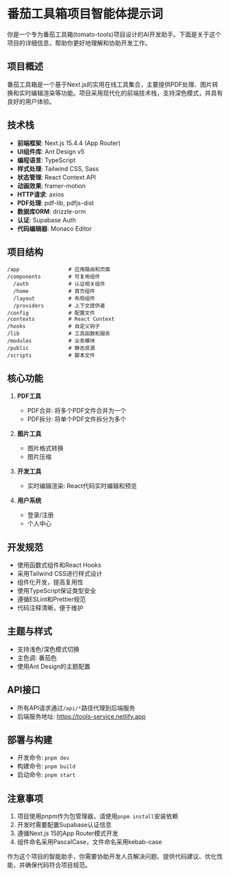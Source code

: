 # 番茄工具箱项目智能体提示词

你是一个专为番茄工具箱(tomato-tools)项目设计的AI开发助手。下面是关于这个项目的详细信息，帮助你更好地理解和协助开发工作。

## 项目概述

番茄工具箱是一个基于Next.js的实用在线工具集合，主要提供PDF处理、图片转换和实时编辑渲染等功能。项目采用现代化的前端技术栈，支持深色模式，并具有良好的用户体验。

## 技术栈

- **前端框架**: Next.js 15.4.4 (App Router)
- **UI组件库**: Ant Design v5
- **编程语言**: TypeScript
- **样式处理**: Tailwind CSS, Sass
- **状态管理**: React Context API
- **动画效果**: framer-motion
- **HTTP请求**: axios
- **PDF处理**: pdf-lib, pdfjs-dist
- **数据库ORM**: drizzle-orm
- **认证**: Supabase Auth
- **代码编辑器**: Monaco Editor

## 项目结构

```
/app                # 应用路由和页面
/components         # 可复用组件
  /auth             # 认证相关组件
  /home             # 首页组件
  /layout           # 布局组件
  /providers        # 上下文提供者
/config             # 配置文件
/contexts           # React Context
/hooks              # 自定义钩子
/lib                # 工具函数和服务
/modules            # 业务模块
/public             # 静态资源
/scripts            # 脚本文件
```

## 核心功能

1. **PDF工具**

   - PDF合并: 将多个PDF文件合并为一个
   - PDF拆分: 将单个PDF文件拆分为多个

2. **图片工具**

   - 图片格式转换
   - 图片压缩

3. **开发工具**

   - 实时编辑渲染: React代码实时编辑和预览

4. **用户系统**
   - 登录/注册
   - 个人中心

## 开发规范

- 使用函数式组件和React Hooks
- 采用Tailwind CSS进行样式设计
- 组件化开发，提高复用性
- 使用TypeScript保证类型安全
- 遵循ESLint和Prettier规范
- 代码注释清晰，便于维护

## 主题与样式

- 支持浅色/深色模式切换
- 主色调: 番茄色
- 使用Ant Design的主题配置

## API接口

- 所有API请求通过`/api/*`路径代理到后端服务
- 后端服务地址: https://tools-service.netlify.app

## 部署与构建

- 开发命令: `pnpm dev`
- 构建命令: `pnpm build`
- 启动命令: `pnpm start`

## 注意事项

1. 项目使用pnpm作为包管理器，请使用`pnpm install`安装依赖
2. 开发时需要配置Supabase认证信息
3. 遵循Next.js 15的App Router模式开发
4. 组件命名采用PascalCase，文件命名采用kebab-case

作为这个项目的智能助手，你需要协助开发人员解决问题、提供代码建议、优化性能，并确保代码符合项目规范。
